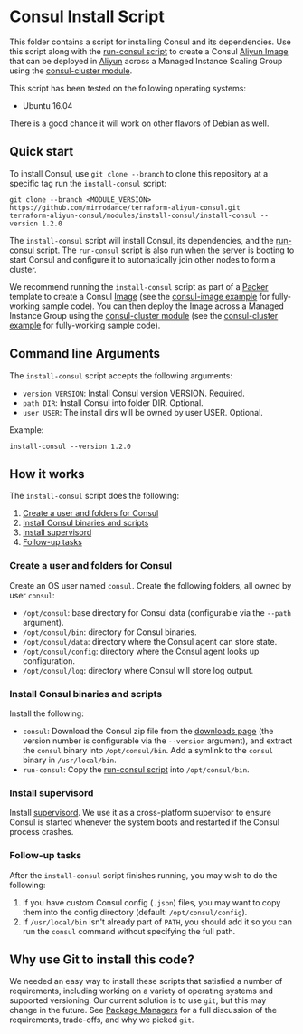 # Consul Install Script

This folder contains a script for installing Consul and its dependencies. Use this script along with the
[run-consul script](https://github.com/mirrodance/terraform-aliyun-consul/tree/master/modules/run-consul) to create a Consul [Aliyun Image](https://market.aliyun.com)
that can be deployed in [Aliyun](https://www.aliyun.com) across a Managed Instance Scaling Group using the
[consul-cluster module](https://github.com/mirrodance/terraform-aliyun-consul/tree/master/modules/consul-cluster).

This script has been tested on the following operating systems:

* Ubuntu 16.04

There is a good chance it will work on other flavors of Debian as well.



## Quick start

<!-- TODO: update the clone URL to the final URL when this Module is released -->

To install Consul, use `git clone --branch` to clone this repository at a specific tag run the `install-consul` script:

```
git clone --branch <MODULE_VERSION> https://github.com/mirrodance/terraform-aliyun-consul.git
terraform-aliyun-consul/modules/install-consul/install-consul --version 1.2.0
```

The `install-consul` script will install Consul, its dependencies, and the [run-consul script](https://github.com/mirrodance/terraform-aliyun-consul/tree/master/modules/run-consul).
The `run-consul` script is also run when the server is booting to start Consul and configure it to automatically
join other nodes to form a cluster.

We recommend running the `install-consul` script as part of a [Packer](https://www.packer.io/) template to create a
Consul [Image](https://market.aliyun.com) (see the [consul-image example](https://github.com/mirrodance/terraform-aliyun-consul/tree/master/examples/consul-image) for
fully-working sample code). You can then deploy the Image across a Managed Instance Group using the [consul-cluster
module](https://github.com/mirrodance/terraform-aliyun-consul/tree/master/modules/consul-cluster) (see the [consul-cluster example](https://github.com/mirrodance/terraform-aliyun-consul/tree/master/examples/consul-cluster) for fully-working sample code).




## Command line Arguments

The `install-consul` script accepts the following arguments:

* `version VERSION`: Install Consul version VERSION. Required.
* `path DIR`: Install Consul into folder DIR. Optional.
* `user USER`: The install dirs will be owned by user USER. Optional.

Example:

```
install-consul --version 1.2.0
```



## How it works

The `install-consul` script does the following:

1. [Create a user and folders for Consul](#create-a-user-and-folders-for-consul)
1. [Install Consul binaries and scripts](#install-consul-binaries-and-scripts)
1. [Install supervisord](#install-supervisord)
1. [Follow-up tasks](#follow-up-tasks)


### Create a user and folders for Consul

Create an OS user named `consul`. Create the following folders, all owned by user `consul`:

* `/opt/consul`: base directory for Consul data (configurable via the `--path` argument).
* `/opt/consul/bin`: directory for Consul binaries.
* `/opt/consul/data`: directory where the Consul agent can store state.
* `/opt/consul/config`: directory where the Consul agent looks up configuration.
* `/opt/consul/log`: directory where Consul will store log output.


### Install Consul binaries and scripts

Install the following:

* `consul`: Download the Consul zip file from the [downloads page](https://www.consul.io/downloads.html) (the version
  number is configurable via the `--version` argument), and extract the `consul` binary into `/opt/consul/bin`. Add a
  symlink to the `consul` binary in `/usr/local/bin`.
* `run-consul`: Copy the [run-consul script](https://github.com/mirrodance/terraform-aliyun-consul/tree/master/modules/run-consul) into `/opt/consul/bin`.


### Install supervisord

Install [supervisord](http://supervisord.org/). We use it as a cross-platform supervisor to ensure Consul is started
whenever the system boots and restarted if the Consul process crashes.


### Follow-up tasks

After the `install-consul` script finishes running, you may wish to do the following:

1. If you have custom Consul config (`.json`) files, you may want to copy them into the config directory (default:
   `/opt/consul/config`).
1. If `/usr/local/bin` isn't already part of `PATH`, you should add it so you can run the `consul` command without
   specifying the full path.



## Why use Git to install this code?

We needed an easy way to install these scripts that satisfied a number of requirements, including working on a variety
of operating systems and supported versioning. Our current solution is to use `git`, but this may change in the future.
See [Package Managers](https://github.com/mirrodance/terraform-aliyun-consul/tree/master/blob/master/_docs/package-managers.md) for a
full discussion of the requirements, trade-offs, and why we picked `git`.
